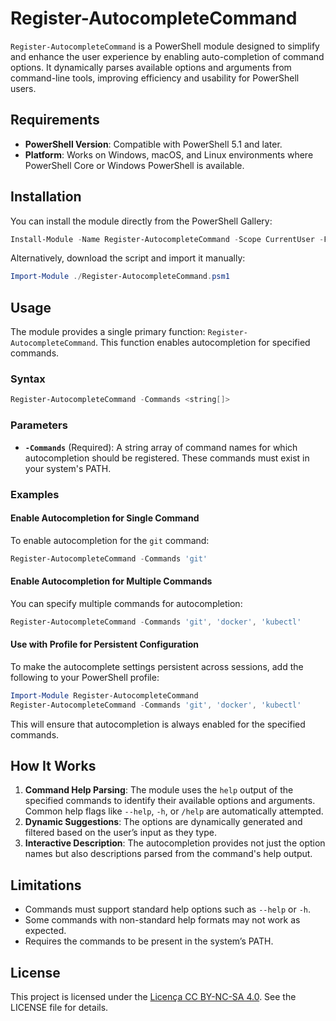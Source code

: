 # Register-AutocompleteCommand

`Register-AutocompleteCommand` is a PowerShell module designed to simplify and enhance the user experience by enabling auto-completion of command options. It dynamically parses available options and arguments from command-line tools, improving efficiency and usability for PowerShell users.

## Requirements

- **PowerShell Version**: Compatible with PowerShell 5.1 and later.
- **Platform**: Works on Windows, macOS, and Linux environments where PowerShell Core or Windows PowerShell is available.

## Installation

You can install the module directly from the PowerShell Gallery:

```powershell
Install-Module -Name Register-AutocompleteCommand -Scope CurrentUser -Force
```

Alternatively, download the script and import it manually:

```powershell
Import-Module ./Register-AutocompleteCommand.psm1
```

## Usage

The module provides a single primary function: `Register-AutocompleteCommand`. This function enables autocompletion for specified commands.

### Syntax

```powershell
Register-AutocompleteCommand -Commands <string[]>
```

### Parameters

- **`-Commands`** (Required): A string array of command names for which autocompletion should be registered. These commands must exist in your system's PATH.

### Examples

#### Enable Autocompletion for Single Command

To enable autocompletion for the `git` command:

```powershell
Register-AutocompleteCommand -Commands 'git'
```

#### Enable Autocompletion for Multiple Commands

You can specify multiple commands for autocompletion:

```powershell
Register-AutocompleteCommand -Commands 'git', 'docker', 'kubectl'
```

#### Use with Profile for Persistent Configuration

To make the autocomplete settings persistent across sessions, add the following to your PowerShell profile:

```powershell
Import-Module Register-AutocompleteCommand
Register-AutocompleteCommand -Commands 'git', 'docker', 'kubectl'
```

This will ensure that autocompletion is always enabled for the specified commands.

## How It Works

1. **Command Help Parsing**: The module uses the `help` output of the specified commands to identify their available options and arguments. Common help flags like `--help`, `-h`, or `/help` are automatically attempted.
2. **Dynamic Suggestions**: The options are dynamically generated and filtered based on the user’s input as they type.
3. **Interactive Description**: The autocompletion provides not just the option names but also descriptions parsed from the command's help output.

## Limitations

- Commands must support standard help options such as `--help` or `-h`.
- Some commands with non-standard help formats may not work as expected.
- Requires the commands to be present in the system’s PATH.

## License

This project is licensed under the [Licença CC BY-NC-SA 4.0](https://github.com/marcio1002/money-management/blob/master/LICENCE.MD). See the LICENSE file for details.

